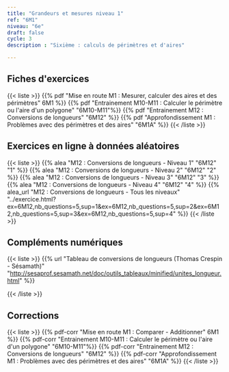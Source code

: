 ```yaml
---
title: "Grandeurs et mesures niveau 1"
ref: "6M1"
niveau: "6e"
draft: false
cycle: 3
description : "Sixième : calculs de périmètres et d'aires"

---
```


<h2 class="ui horizontal divider header">Fiches d'exercices</h2>


{{< liste >}}
	{{% pdf "Mise en route M1 : Mesurer, calculer des aires et des périmètres" 6M1 %}}
	{{% pdf "Entrainement M10-M11 : Calculer le périmètre ou l'aire d'un polygone" "6M10-M11"%}}
	{{% pdf "Entrainement M12 : Conversions de longueurs" "6M12" %}}
	{{% pdf "Approfondissement M1 : Problèmes avec des périmètres et des aires" "6M1A" %}}
{{< /liste >}}

<div class="ui hidden divider"></div>
<div class="ui hidden divider"></div>



<h2 class="ui horizontal divider header">Exercices en ligne à données aléatoires</h2>

{{< liste >}}
	{{% alea "M12 : Conversions de longueurs - Niveau 1" "6M12" "1" %}}
	{{% alea "M12 : Conversions de longueurs - Niveau 2" "6M12" "2" %}}
	{{% alea "M12 : Conversions de longueurs - Niveau 3" "6M12" "3" %}}
	{{% alea "M12 : Conversions de longueurs - Niveau 4" "6M12" "4" %}}
	{{% alea_url "M12 : Conversions de longueurs - Tous les niveaux" "../exercice.html?ex=6M12,nb_questions=5,sup=1&ex=6M12,nb_questions=5,sup=2&ex=6M12,nb_questions=5,sup=3&ex=6M12,nb_questions=5,sup=4" %}}
{{< /liste >}}

<div class="ui hidden divider"></div>
<div class="ui hidden divider"></div>

<h2 class="ui horizontal divider header">Compléments numériques</h2>

{{< liste >}}
	{{% url "Tableau de conversions de longueurs (Thomas Crespin - Sésamath)" "http://sesaprof.sesamath.net/doc/outils_tableaux/minified/unites_longueur.html" %}}



{{< /liste >}}

<div class="ui hidden divider"></div>
<div class="ui hidden divider"></div>
<h2 class="ui horizontal divider header">Corrections</h2>

{{< liste >}}
	{{% pdf-corr "Mise en route M1 : Comparer - Additionner" 6M1 %}}
	{{% pdf-corr "Entrainement M10-M11 : Calculer le périmètre ou l'aire d'un polygone" "6M10-M11"%}}
	{{% pdf-corr "Entrainement M12 : Conversions de longueurs" "6M12" %}}
	{{% pdf-corr "Approfondissement M1 : Problèmes avec des périmètres et des aires" "6M1A" %}}
{{< /liste >}}